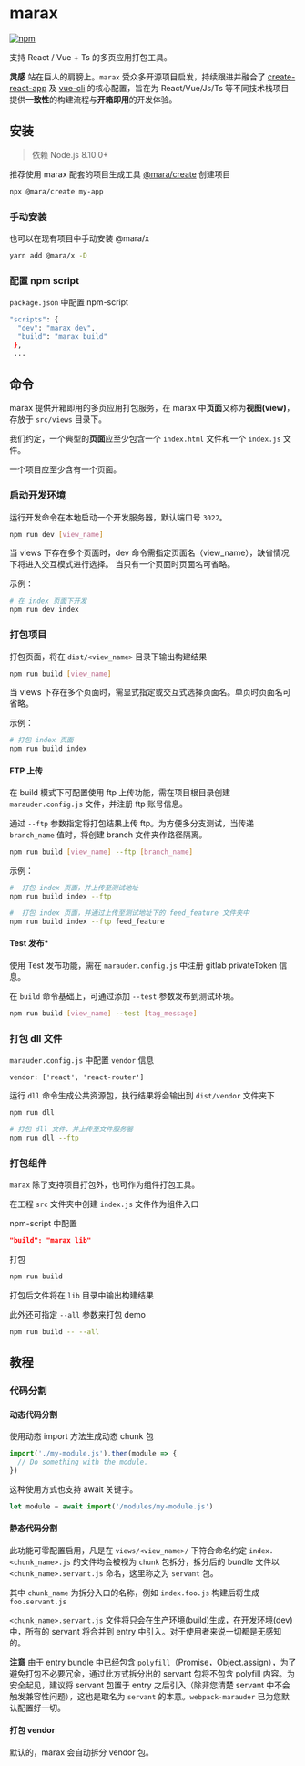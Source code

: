 # marax

[![npm](https://img.shields.io/npm/v/@mara/x.svg)](https://www.npmjs.com/package/@mara/x)

支持 React / Vue + Ts 的多页应用打包工具。

**灵感**
站在巨人的肩膀上。`marax` 受众多开源项目启发，持续跟进并融合了 [create-react-app](https://github.com/facebook/create-react-app) 及 [vue-cli](https://github.com/vuejs/vue-cli) 的核心配置，旨在为 React/Vue/Js/Ts 等不同技术栈项目提供**一致性**的构建流程与**开箱即用**的开发体验。

## 安装

> 依赖 Node.js 8.10.0+

推荐使用 marax 配套的项目生成工具 [@mara/create](https://www.npmjs.com/package/@mara/create) 创建项目

```bash
npx @mara/create my-app
```

### 手动安装

也可以在现有项目中手动安装 @mara/x

```bash
yarn add @mara/x -D
```

### 配置 npm script

`package.json` 中配置 npm-script

```bash
"scripts": {
  "dev": "marax dev",
  "build": "marax build"
 },
 ...
```

## 命令

marax 提供开箱即用的多页应用打包服务，在 marax 中**页面**又称为**视图(view)**，存放于 `src/views` 目录下。

我们约定，一个典型的**页面**应至少包含一个 `index.html` 文件和一个 `index.js` 文件。

一个项目应至少含有一个页面。

### 启动开发环境

运行开发命令在本地启动一个开发服务器，默认端口号 `3022`。

```bash
npm run dev [view_name]
```

当 views 下存在多个页面时，dev 命令需指定页面名（view_name），缺省情况下将进入交互模式进行选择。
当只有一个页面时页面名可省略。

示例：

```bash
# 在 index 页面下开发
npm run dev index
```

### 打包项目

打包页面，将在 `dist/<view_name>` 目录下输出构建结果

```bash
npm run build [view_name]
```

当 views 下存在多个页面时，需显式指定或交互式选择页面名。单页时页面名可省略。

示例：

```bash
# 打包 index 页面
npm run build index
```

#### FTP 上传

在 build 模式下可配置使用 ftp 上传功能，需在项目根目录创建 `marauder.config.js` 文件，并注册 ftp 账号信息。

通过 `--ftp` 参数指定将打包结果上传 ftp。为方便多分支测试，当传递 `branch_name` 值时，将创建 branch 文件夹作路径隔离。

```bash
npm run build [view_name] --ftp [branch_name]
```

示例：

```bash
#  打包 index 页面，并上传至测试地址
npm run build index --ftp

#  打包 index 页面，并通过上传至测试地址下的 feed_feature 文件夹中
npm run build index --ftp feed_feature
```

#### Test 发布\*

使用 Test 发布功能，需在 `marauder.config.js` 中注册 gitlab privateToken 信息。

在 `build` 命令基础上，可通过添加 `--test` 参数发布到测试环境。

```bash
npm run build [view_name] --test [tag_message]
```

### 打包 dll 文件

`marauder.config.js` 中配置 `vendor` 信息

```
vendor: ['react', 'react-router']
```

运行 `dll` 命令生成公共资源包，执行结果将会输出到 `dist/vendor` 文件夹下

```bash
npm run dll

# 打包 dll 文件，并上传至文件服务器
npm run dll --ftp
```

### 打包组件

`marax` 除了支持项目打包外，也可作为组件打包工具。

在工程 `src` 文件夹中创建 `index.js` 文件作为组件入口

npm-script 中配置

```json
"build": "marax lib"
```

打包

```bash
npm run build
```

打包后文件将在 `lib` 目录中输出构建结果

此外还可指定 `--all` 参数来打包 demo

```bash
npm run build -- --all
```

## 教程

### 代码分割

#### 动态代码分割

使用动态 import 方法生成动态 chunk 包

```javascript
import('./my-module.js').then(module => {
  // Do something with the module.
})
```

这种使用方式也支持 await 关键字。

```javascript
let module = await import('/modules/my-module.js')
```

#### 静态代码分割

此功能可零配置启用，凡是在 `views/<view_name>/` 下符合命名约定 `index.<chunk_name>.js` 的文件均会被视为 `chunk` 包拆分，拆分后的 bundle 文件以 `<chunk_name>.servant.js` 命名，这里称之为 `servant` 包。

其中 `chunk_name` 为拆分入口的名称，例如 `index.foo.js` 构建后将生成 `foo.servant.js`

`<chunk_name>.servant.js` 文件将只会在生产环境(build)生成，在开发环境(dev)中，所有的 servant 将合并到 entry 中引入。对于使用者来说一切都是无感知的。

**注意**
由于 entry bundle 中已经包含 `polyfill`（Promise，Object.assign），为了避免打包不必要冗余，通过此方式拆分出的 servant 包将不包含 polyfill 内容。为安全起见，建议将 servant 包置于 entry 之后引入（除非您清楚 servant 中不会触发兼容性问题），这也是取名为 `servant` 的本意。`webpack-marauder` 已为您默认配置好一切。

#### 打包 vendor

默认的，marax 会自动拆分 vendor 包。
